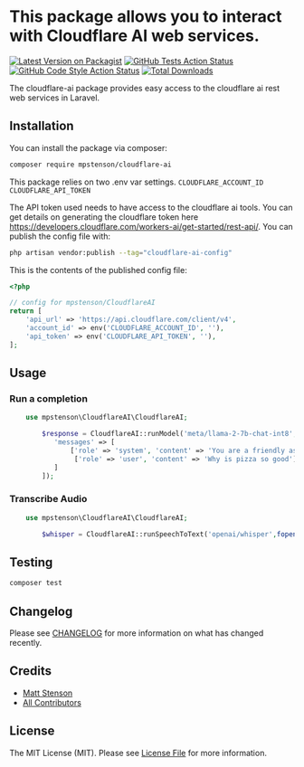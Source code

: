 # This package allows you to interact with Cloudflare AI web services.

[![Latest Version on Packagist](https://img.shields.io/packagist/v/mpstenson/cloudflare-ai.svg?style=flat-square)](https://packagist.org/packages/mpstenson/cloudflare-ai)
[![GitHub Tests Action Status](https://img.shields.io/github/actions/workflow/status/mpstenson/cloudflare-ai/run-tests.yml?branch=main&label=tests&style=flat-square)](https://github.com/mpstenson/cloudflare-ai/actions?query=workflow%3Arun-tests+branch%3Amain)
[![GitHub Code Style Action Status](https://img.shields.io/github/actions/workflow/status/mpstenson/cloudflare-ai/fix-php-code-style-issues.yml?branch=main&label=code%20style&style=flat-square)](https://github.com/mpstenson/cloudflare-ai/actions?query=workflow%3A"Fix+PHP+code+style+issues"+branch%3Amain)
[![Total Downloads](https://img.shields.io/packagist/dt/mpstenson/cloudflare-ai.svg?style=flat-square)](https://packagist.org/packages/mpstenson/cloudflare-ai)

The cloudflare-ai package provides easy access to the cloudflare ai rest web services in Laravel.

## Installation

You can install the package via composer:

```bash
composer require mpstenson/cloudflare-ai
```

This package relies on two .env var settings. 
```CLOUDFLARE_ACCOUNT_ID```
```CLOUDFLARE_API_TOKEN```

The API token used needs to have access to the cloudflare ai tools. You can get details on generating the cloudflare token here https://developers.cloudflare.com/workers-ai/get-started/rest-api/. 
You can publish the config file with:

```bash
php artisan vendor:publish --tag="cloudflare-ai-config"
```

This is the contents of the published config file:

```php
<?php

// config for mpstenson/CloudflareAI
return [
    'api_url' => 'https://api.cloudflare.com/client/v4',
    'account_id' => env('CLOUDFLARE_ACCOUNT_ID', ''),
    'api_token' => env('CLOUDFLARE_API_TOKEN', ''),
];
```


## Usage

### Run a completion
```php
    use mpstenson\CloudflareAI\CloudflareAI;

        $response = CloudflareAI::runModel('meta/llama-2-7b-chat-int8',[
           'messages' => [
               ['role' => 'system', 'content' => 'You are a friendly assistant'],
                ['role' => 'user', 'content' => 'Why is pizza so good'],
           ]
        ]);
```
### Transcribe Audio
```php
    use mpstenson\CloudflareAI\CloudflareAI;

        $whisper = CloudflareAI::runSpeechToText('openai/whisper',fopen(storage_path().'/app/public/test.mp3', 'r'));
```
## Testing

```bash
composer test
```

## Changelog

Please see [CHANGELOG](CHANGELOG.md) for more information on what has changed recently.

## Credits

- [Matt Stenson](https://github.com/mpstenson)
- [All Contributors](../../contributors)

## License

The MIT License (MIT). Please see [License File](LICENSE.md) for more information.
